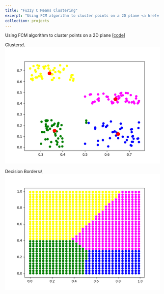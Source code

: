 ```yaml
---
title: "Fuzzy C Means Clustering"
excerpt: "Using FCM algorithm to cluster points on a 2D plane <a href='https://github.com/matinaghaei/Fuzzy-C-means-Clustering'>[code]</a><br/><img src='/images/clusters.png'>"
collection: projects
---
```


Using FCM algorithm to cluster points on a 2D plane [[code](https://github.com/matinaghaei/Fuzzy-C-means-Clustering)]

Clusters:\\
![](/images/clusters.png)

Decision Borders:\\
![](/images/decision-borders.png)
